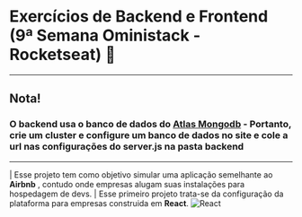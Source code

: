 # Exercícios de Backend e Frontend  (9ª Semana Oministack - Rocketseat) :rocket:
---
## Nota!
### O backend usa o banco de dados do [**Atlas Mongodb**](https://www.mongodb.com/cloud/atlas) - Portanto, crie um cluster e configure um banco de dados no site e cole a url nas configurações do server.js na pasta backend
---
| Esse projeto tem como objetivo simular uma aplicação semelhante ao **Airbnb** , contudo onde empresas alugam suas instalações para hospedagem de devs. 
| Esse primeiro projeto trata-se da configuração da plataforma para empresas construida em **React**.
![React](https://colorlib.com/wp/wp-content/uploads/sites/2/react-dev-tools-logo.jpg)
 
